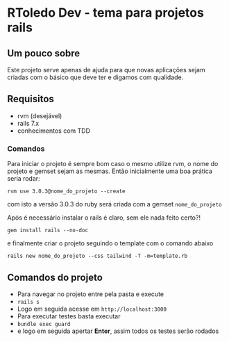 # RToledo Dev - tema para projetos rails

## Um pouco sobre

Este projeto serve apenas de ajuda para que novas aplicações sejam criadas com o básico que deve ter e digamos com qualidade.

## Requisitos

- rvm (desejável)
- rails 7.x
- conhecimentos com TDD

### Comandos

Para iniciar o projeto é sempre bom caso o mesmo utilize rvm, o nome do projeto e gemset sejam as mesmas. Então inicialmente uma boa prática seria rodar:

`rvm use 3.0.3@nome_do_projeto --create`

com isto a versão 3.0.3 do ruby será criada com a gemset `nome_do_projeto`

Após é necessário instalar o rails é claro, sem ele nada feito certo?!

`gem install rails --no-doc`

e finalmente criar o projeto seguindo o template com o comando abaixo

`rails new nome_do_projeto --css tailwind -T -m=template.rb`

## Comandos do projeto

- Para navegar no projeto entre pela pasta e execute
- `rails s`
- Logo em seguida acesse em  `http://localhost:3000`
- Para executar testes basta executar
- `bundle exec guard`
- e logo em seguida apertar **Enter**, assim todos os testes serão rodados